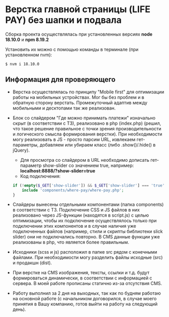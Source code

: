 # Верстка главной страницы (LIFE PAY) без шапки и подвала

Сборка проекта осуществлялась при установленных версиях **node 18.10.0** и **npm 8.19.2**

Установить их можно с помощью команды в терминале (при установленном nvm):

`$ nvm i 18.10.0`

## Информация для проверяющего

* Верстка осуществлялась по принципу "Mobile first" для оптимизации работы на мобильных устройствах. Мог бы без проблем и в обратную сторону верстать. Промежуточный адаптив между мобильными и десктопами так же реализован.
* Блок со слайдером "Где можно принимать платежи" изначально скрыт (в соответствии с ТЗ), реализовано в php (index.php) (решил, что такое решение правильное с точки зрения производительности и логического смысла формирования верстки). При необходимости могу реализовать в JS - просто парсим URL, извлекаем гет-параметры, добавляем или убираем класс (либо .show()/.hide() в jQuery).
    * Для просмотра со слайдером в URL необходимо дописать гет-параметр show-slider со значением true, например: **localhost:8888/?show-slider=true**
    * Код подключения:
    ```php
    if (!empty($_GET['show-slider']) && $_GET['show-slider'] === 'true') {
		include 'components/where-pay/where-pay.php';
	}
    ```

* Слайдеры вынесены отдельными компонентами (папка components) в соответствии с ТЗ. Подключение CSS и JS файлов в них реализовано через JS-функции (находятся в script.js) с целью оптимизации, чтобы их подключение осуществлялось только при подключении этих компонентов и в случае наличия уже подключенных файлов (например, стили и скрипты библиотеки slick slider) они не подключались повторно. В CMS данные функции уже реализованы в php, что является более правильным.
* Исходники (scss и js) расположил в папке src рядом с конечными файлами. При необходимости могу разделить файлы исходные (src) и продакшн (dist).
* При верстке на CMS изображения, тексты, ссылки и т.д. будут формироваться динамически, в соответствии с информацией с сервера. В моей работе прописаны статично из-за отсутствия CMS.
* Работу выполнил за 2 дня на выходных, так как по будням работаю на основной работе (с начальником договорился, в случае моего принятия в Вашу компанию, готов выйти на работу на следующий день).